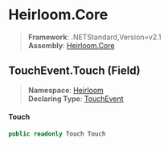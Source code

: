# Heirloom.Core

> **Framework**: .NETStandard,Version=v2.1  
> **Assembly**: [Heirloom.Core][0]

## TouchEvent.Touch (Field)

> **Namespace**: [Heirloom][0]  
> **Declaring Type**: [TouchEvent][1]

#### Touch

```cs
public readonly Touch Touch
```

[0]: ../../../Heirloom.Core.md
[1]: ../TouchEvent.md
